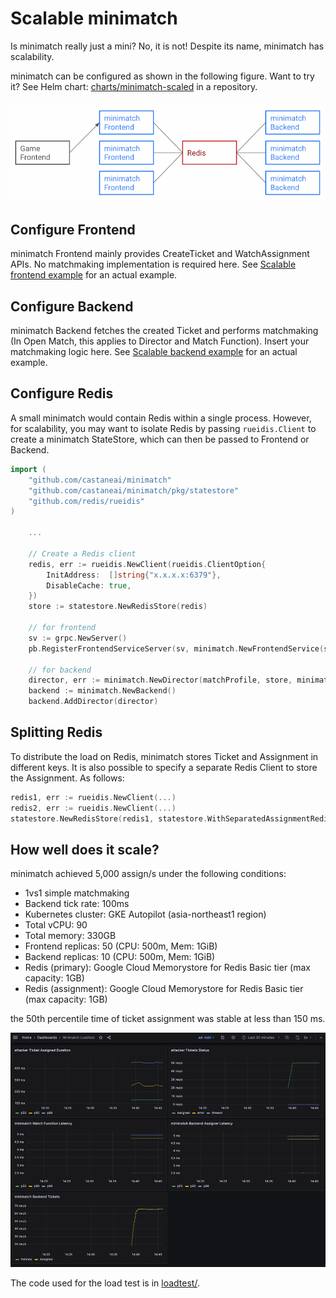 # Scalable minimatch

Is minimatch really just a mini? No, it is not!
Despite its name, minimatch has scalability.

minimatch can be configured as shown in the following figure.
Want to try it? See Helm chart: [charts/minimatch-scaled](../charts/minimatch-scaled) in a repository.

![](./scalable.png)

## Configure Frontend

minimatch Frontend mainly provides CreateTicket and WatchAssignment APIs.
No matchmaking implementation is required here. See [Scalable frontend example](../loadtest/cmd/frontend) for an actual example.

## Configure Backend

minimatch Backend fetches the created Ticket and performs matchmaking (In Open Match, this applies to Director and Match Function).
Insert your matchmaking logic here. See [Scalable backend example](../loadtest/cmd/backend) for an actual example.

## Configure Redis

A small minimatch would contain Redis within a single process.
However, for scalability, you may want to isolate Redis by passing `rueidis.Client` to create a minimatch StateStore,
which can then be passed to Frontend or Backend.

```go
import (
    "github.com/castaneai/minimatch"
    "github.com/castaneai/minimatch/pkg/statestore"
    "github.com/redis/rueidis"
)

    ...

    // Create a Redis client
    redis, err := rueidis.NewClient(rueidis.ClientOption{
        InitAddress:  []string{"x.x.x.x:6379"},
        DisableCache: true,
    })
    store := statestore.NewRedisStore(redis)

    // for frontend
    sv := grpc.NewServer()
    pb.RegisterFrontendServiceServer(sv, minimatch.NewFrontendService(store))

    // for backend
    director, err := minimatch.NewDirector(matchProfile, store, minimatch.MatchFunctionSimple1vs1, minimatch.AssignerFunc(dummyAssign))
    backend := minimatch.NewBackend()
    backend.AddDirector(director)
```

## Splitting Redis

To distribute the load on Redis, minimatch stores Ticket and Assignment in different keys.
It is also possible to specify a separate Redis Client to store the Assignment. As follows:

```go
redis1, err := rueidis.NewClient(...)
redis2, err := rueidis.NewClient(...)
statestore.NewRedisStore(redis1, statestore.WithSeparatedAssignmentRedis(redis2))
```

## How well does it scale?

minimatch achieved 5,000 assign/s under the following conditions:

- 1vs1 simple matchmaking
- Backend tick rate: 100ms
- Kubernetes cluster: GKE Autopilot (asia-northeast1 region)
- Total vCPU: 90
- Total memory: 330GB
- Frontend replicas: 50 (CPU: 500m, Mem: 1GiB)
- Backend replicas: 10 (CPU: 500m, Mem: 1GiB)
- Redis (primary): Google Cloud Memorystore for Redis Basic tier (max capacity: 1GB)
- Redis (assignment): Google Cloud Memorystore for Redis Basic tier (max capacity: 1GB)

the 50th percentile time of ticket assignment was stable at less than 150 ms.

[![](./loadtest.png)](./loadtest.png)

The code used for the load test is in [loadtest/](../loadtest).
